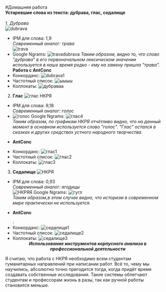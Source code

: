 #Домашняя работа
<B><br>Устаревшие слова из текста: дубрава, глас, седалище</br></B>
<I><br>1. Дубрава</br></I>
![dubrava](https://user-images.githubusercontent.com/46744556/55622789-d3710600-57a9-11e9-96f5-c984d1ecbcd4.PNG)
* IPM для слова: 1,9
<i><br>Современный аналог: трава</br></i>
![trava](https://user-images.githubusercontent.com/46744556/55622956-4e3a2100-57aa-11e9-805e-6dc78af932ce.PNG)
* Google Ngrams: 
![travadubrava](https://user-images.githubusercontent.com/46744556/55623113-b4bf3f00-57aa-11e9-99f7-97374dd16b84.PNG)
<i>Таким образом, видно то, что слово "дубрава" в его первоначальном лексическом значении используется в наше время редко - ему на замену пришла "трава".</i>
<b><br>Работа с AntConc</br></b>
* Конкорданс:
![dubrava1](https://user-images.githubusercontent.com/46744556/55653870-781a3480-57f8-11e9-85ba-29bfef904bef.PNG)
* Частотный список: 
![ыыыы](https://user-images.githubusercontent.com/46744556/55654347-d562b580-57f9-11e9-88db-8f4693414638.PNG)
* Коллокаты:
![дубраваа](https://user-images.githubusercontent.com/46744556/55654071-0a223d00-57f9-11e9-8376-3df760bb2c02.PNG)

2. <b>Глас</b>
![глас НКРЯ](https://user-images.githubusercontent.com/46744556/55653650-db579700-57f7-11e9-97bd-4f83ea8ae400.PNG)
* IPM для слова: 9,18
<i><br>Современный аналог: голос</br></i>
* ![голос](https://user-images.githubusercontent.com/46744556/55653766-2ec9e500-57f8-11e9-8b62-fc296fdbee61.PNG)
Google Ngrams:
![глас4](https://user-images.githubusercontent.com/46744556/55653785-40ab8800-57f8-11e9-91eb-007a588816ad.PNG)
<i><br>Таким образом, по графикам НКРЯ отчётливо видно, что на данный момент в основном используется слово "голос". "Глас" остался в сказках и других средствах устного народного творчества.</br></i>
* <b><p>AntConc</p></b>
* Конкорданс:
![глас1](https://user-images.githubusercontent.com/46744556/55654151-4a81bb00-57f9-11e9-8398-d60d7ab3b8da.PNG)
* Частотный список: 
![глас2](https://user-images.githubusercontent.com/46744556/55654165-566d7d00-57f9-11e9-8486-e7068d3b912c.PNG)
* Коллокаты: 
![глас3](https://user-images.githubusercontent.com/46744556/55654199-6a18e380-57f9-11e9-9d6e-ecd6a3edc44e.PNG)

3. <b>Седалище</b>
![НКРЯ](https://user-images.githubusercontent.com/46744556/55654581-76ea0700-57fa-11e9-9554-028ac6b17be2.PNG)
* IPM для слова: 0,93
<i><br>Современный аналог: ягодицы</br></i>
![НКРЯЯ](https://user-images.githubusercontent.com/46744556/55654645-a6990f00-57fa-11e9-8f48-ec237fac58f1.PNG)
Google Ngrams:
![гугл](https://user-images.githubusercontent.com/46744556/55654736-e65ff680-57fa-11e9-9700-6a37cb6cdff4.PNG)
<i><br>Таким образом,в этом случае видно, что историзм в современном мире практически не используется.</br></i>
* <b><p>AntConc</p></b>:
* Конкорданс:
![седалище1](https://user-images.githubusercontent.com/46744556/55654434-0cd16200-57fa-11e9-8afa-e5e4bf973eaa.PNG)
* Частотный список:
![седалище2](https://user-images.githubusercontent.com/46744556/55654437-1064e900-57fa-11e9-89d6-c0bd44b02258.PNG)
* Коллокаты:
![седалище3](https://user-images.githubusercontent.com/46744556/55654442-12c74300-57fa-11e9-9a84-2ae715def0bc.PNG)
<b><i><center>Использование инструментов корпусного анализа в профессиональной деятельности</b></i></center>
<p>Я считаю, что работа с НКРЯ необходимо всем студентам гуманитарных направлений при написании работ. Всё то, чему мы научились, абсолютно точно пригодится тогда, когда придёт время создавать собственные исследования. Такие системы облегчают студентам и профессорам жизнь в разы, так как ручной работы становится меньше.</p>

